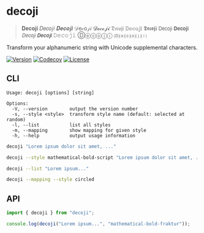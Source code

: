 # decoji

> 𝐃𝐞𝐜𝐨𝐣𝐢
> 𝐷𝑒𝑐𝑜𝑗𝑖
> 𝑫𝒆𝒄𝒐𝒋𝒊
> 𝒟e𝒸o𝒿𝒾
> 𝓓𝓮𝓬𝓸𝓳𝓲
> 𝔇𝔢𝔠𝔬𝔧𝔦
> 𝔻𝕖𝕔𝕠𝕛𝕚
> 𝕯𝖊𝖈𝖔𝖏𝖎
> 𝖣𝖾𝖼𝗈𝗃𝗂
> 𝗗𝗲𝗰𝗼𝗷𝗶
> 𝘋𝘦𝘤𝘰𝘫𝘪
> 𝘿𝙚𝙘𝙤𝙟𝙞
> 𝙳𝚎𝚌𝚘𝚓𝚒
> Ⓓⓔⓒⓞⓙⓘ
> 🄓⒠⒞⒪⒥⒤

Transform your alphanumeric string with Unicode supplemental characters.

[![Version](https://img.shields.io/npm/v/decoji.svg)](https://npmjs.org/package/decoji)
[![Codecov](https://codecov.io/gh/y13i/decoji/branch/master/graph/badge.svg)](https://codecov.io/gh/y13i/decoji)
[![License](https://img.shields.io/npm/l/decoji.svg)](https://github.com/y13i/decoji/blob/master/package.json)

## CLI

```
Usage: decoji [options] [string]

Options:
  -V, --version        output the version number
  -s, --style <style>  transform style name (default: selected at random)
  -l, --list           list all styles
  -m, --mapping        show mapping for given style
  -h, --help           output usage information
```

```sh
decoji "Lorem ipsum dolor sit amet, ..."
```

```sh
decoji --style mathematical-bold-script "Lorem ipsum dolor sit amet, ..."
```

```sh
decoji --list "Lorem ipsum..."
```

```sh
decoji --mapping --style circled
```

## API

```js
import { decoji } from "decoji";

console.log(decoji("Lorem ipsum...", "mathematical-bold-fraktur"));
```
